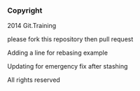 ### Copyright
2014 Git.Training

please fork this repository then pull request

Adding a line for rebasing example 

Updating for emergency fix after stashing

All rights reserved